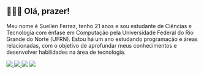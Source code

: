 ## 👩🏻‍💻 Olá, prazer!
Meu nome é Suellen Ferraz, tenho 21 anos e sou estudante de Ciências e Tecnologia com ênfase em Computação pela Universidade Federal do Rio Grande do Norte (UFRN). Estou há um ano estudando programação e áreas relacionadas, com o objetivo de aprofundar meus conhecimentos e desenvolver habilidades na área de tecnologia.

<a href="https://www.linkedin.com/in/suellen-ferraz-268227219/">
  <img src="https://img.shields.io/badge/linkedin-0A66C2?style=for-the-badge&logo=linkedin&logoColor=white" />
</a>
<a href="mailto:suellen.ferraz.113@ufrn.edu.br">
  <img src="https://img.shields.io/badge/Gmail-333333?style=for-the-badge&logo=gmail&logoColor=red" />
</a>

<img src="https://github-readme-stats.vercel.app/api?username=suellenferraz&show_icons=true&hide=contribs,prs&cache_seconds=86400&theme=buefy" />
<img src="https://github-readme-stats-git-masterrstaa-rickstaa.vercel.app/api/top-langs/?username=suellenferraz&layout=compact&theme=buefy" />
